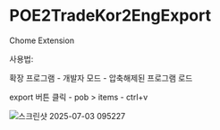 # POE2TradeKor2EngExport

Chome Extension

사용법:

확장 프로그램 - 개발자 모드 - 압축해제된 프로그램 로드

export 버튼 클릭 - pob > items - ctrl+v

![스크린샷 2025-07-03 095227](https://github.com/user-attachments/assets/bdc7413f-148b-4644-bcbd-48b20673e202)
